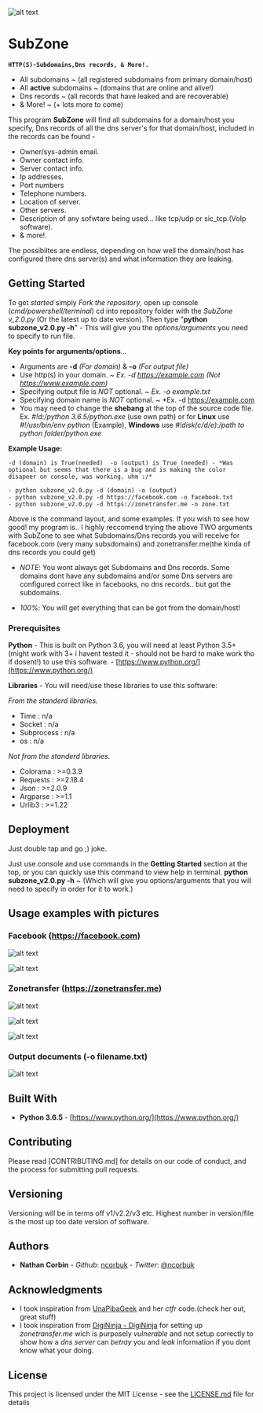 ![alt text](https://github.com/ncorbuk/SubZone/blob/master/logo.png)

# SubZone
**```HTTP(S)-Subdomains,Dns records, & More!.```**
* All subdomains  ~ (all registered subdomains from primary domain/host)
* All **active** subdomains  ~ (domains that are online and alive!)
* Dns records  ~ (all records that have leaked and are recoverable)
* & More!  ~ (+ lots more to come)

This program **SubZone** will find all subdomains for a domain/host you specify, Dns records of all the 
dns server's for that domain/host, included in the records can be found -

* Owner/sys-admin email.
* Owner contact info.
* Server contact info.
* Ip addresses.
* Port numbers
* Telephone numbers.
* Location of server.
* Other servers.
* Description of any sofwtare being used... like tcp/udp or sic_tcp.(VoIp software).
* & more!.

The possibiltes are endless, depending on how well the domain/host has configured there 
dns server(s) and what information they are leaking.

## Getting Started

To get *started* simply *Fork the repository*, open up console (*cmd/powershell/terminal*) cd into repository folder with 
the *SubZone v_2.0.py* (Or the latest up to date version). Then type "**python subzone_v2.0.py -h**" - This will give you the *options/arguments* you need to specify to run file. 

**Key points for arguments/options**...
* Arguments are **-d** *(For domain)* & **-o** *(For output file)*
* Use http(s) in your domain.  ~  *Ex. -d https://example.com (Not https://www.example.com)*
* Specifying output file is *NOT* optional.  ~  *Ex. -o example.txt* 
* Specifying domain name is *NOT* optional.  ~  *Ex. -d https://example.com
* You may need to change the **shebang** at the top of the source code file. Ex. *#!d:/python 3.6.5/python.exe* (use own path) or for **Linux** use *#!/usr/bin/env python* (Example), **Windows** use *#!disk(c/d/e):/path to python folder/python.exe*

**Example Usage:**
```
-d (domain) is True(needed)  -o (output) is True (needed) - *Was optional but seems that there is a bug and is making the color disapeer on console, was working. uhm :/*

- python subzone_v2.0.py -d (domain) -o (output)
- python subzone_v2.0.py -d https://facebook.com -o facebook.txt
- python subzone_v2.0.py -d https://zonetransfer.me -o zone.txt
```

Above is the command layout, and some examples. If you wish to see how good! my program is.. I highly reccomend trying the above
TWO arguments with SubZone to see what Subdomains/Dns records you will receive for facebook.com (very many subsdomains) and
zonetransfer.me(the kinda of dns records you could get)

- *NOTE*: You wont always get Subdomains and Dns records. Some domains dont have any subdomains and/or some Dns servers are configured
correct like in facebooks, no dns records.. but got the subdomains.

- *100%*: You will get everything that can be got from the domain/host!

### Prerequisites

**Python** - This is built on Python 3.6, you will need at least Python 3.5+ (might work with 3+ i havent tested it - should not be hard to make work tho if dosent!) to use this software. - [https://www.python.org/](https://www.python.org/)

**Libraries** - You will need/use these libraries to use this software:

*From the standerd libraries.*
* Time : n/a
* Socket : n/a
* Subprocess : n/a
* os : n/a

*Not from the standerd libraries.*
* Colorama : >=0.3.9
* Requests : >=2.18.4
* Json : >=2.0.9
* Argparse : >=1.1
* Urlib3 : >=1.22

## Deployment

Just double tap and go ;) joke.

Just use console and use commands in the **Getting Started** section at the top, or you can quickly use this command to view help in terminal.
**python subzone_v2.0.py -h**  ~ (Which will give you options/arguments that you will need to specify in order for it to work.)

## Usage examples with pictures

### Facebook (https://facebook.com)
![alt text](https://github.com/ncorbuk/SubZone/blob/master/Usage_pictures/facebook_1.png)

![alt text](https://github.com/ncorbuk/SubZone/blob/master/Usage_pictures/facebook_2.png)

### Zonetransfer (https://zonetransfer.me)
![alt text](https://github.com/ncorbuk/SubZone/blob/master/Usage_pictures/zonetransfer_01.png)

![alt text](https://github.com/ncorbuk/SubZone/blob/master/Usage_pictures/zonetransfer_2.png)

![alt text](https://github.com/ncorbuk/SubZone/blob/master/Usage_pictures/zonetransfer_3.png)

### Output documents (-o filename.txt)

![alt text](https://github.com/ncorbuk/SubZone/blob/master/Usage_pictures/output_docs.png)

## Built With

* **Python 3.6.5** - [https://www.python.org/](https://www.python.org/)

## Contributing

Please read [CONTRIBUTING.md] for details on our code of conduct, and the process for submitting pull requests.

## Versioning

Versioning will be in terms off v1/v2.2/v3 etc. Highest number in version/file is the most up too date version of software.

## Authors

* **Nathan Corbin** - *Github*: [ncorbuk](https://github.com/ncorbuk) - *Twitter*: [@ncorbuk](https://twitter.com/ncorbuk)

## Acknowledgments

* I took inspiration from [UnaPibaGeek](https://github.com/UnaPibaGeek) and her *ctfr* code.(check her out, great stuff)
* I took inspiration from [DigiNinja - DigiNinja](https://zonetransfer.me) for setting up *zonetransfer.me* wich is purposely *vulnerable* and not setup correctly to show how a *dns server* can *betray* you and *leak* information if you dont know what your doing.

## License

This project is licensed under the MIT License - see the [LICENSE.md](LICENSE.md) file for details

